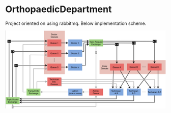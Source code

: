 # OrthopaedicDepartment

Project oriented on using rabbitmq. Below implementation scheme.

<img 
src="https://raw.githubusercontent.com/pilifjed/distributed_systems/master/OrthopaedicDepartment/Scheme.png" 
alt="Implementation scheme" />
